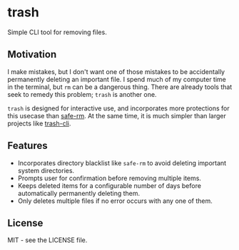 # trash

Simple CLI tool for removing files.

## Motivation

I make mistakes, but I don't want one of those mistakes to be accidentally
permanently deleting an important file. I spend much of my computer time in the
terminal, but `rm` can be a dangerous thing. There are already tools that seek
to remedy this problem; `trash` is another one. 

`trash` is designed for interactive use, and incorporates more protections for
this usecase than [safe-rm](https://launchpad.net/safe-rm). At the same time,
it is much simpler than larger projects like
[trash-cli](http://code.google.com/p/trash-cli/).

## Features
* Incorporates directory blacklist like `safe-rm` to avoid deleting important
  system directories.
* Prompts user for confirmation before removing multiple items.
* Keeps deleted items for a configurable number of days before automatically
  permanently deleting them.
* Only deletes multiple files if no error occurs with any one of them.

## License
MIT - see the LICENSE file.
